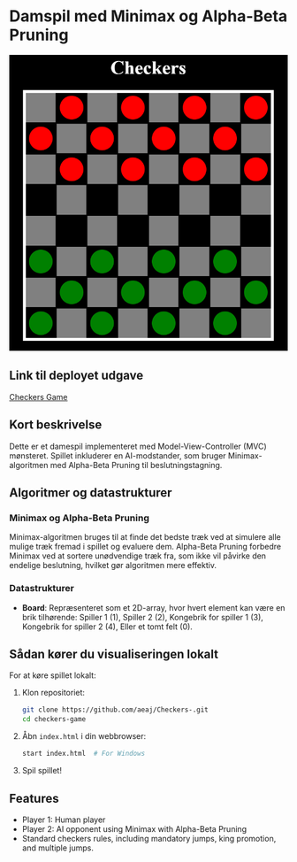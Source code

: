 # Damspil med Minimax og Alpha-Beta Pruning

![Checkers Game](Img/Checkers.img.png)

## Link til deployet udgave
[Checkers Game](https://aeaj.github.io/Checkers-/)

## Kort beskrivelse

Dette er et damespil implementeret med Model-View-Controller (MVC) mønsteret. Spillet inkluderer en AI-modstander, som bruger Minimax-algoritmen med Alpha-Beta Pruning til beslutningstagning.

## Algoritmer og datastrukturer

### Minimax og Alpha-Beta Pruning
Minimax-algoritmen bruges til at finde det bedste træk ved at simulere alle mulige træk fremad i spillet og evaluere dem. Alpha-Beta Pruning forbedre Minimax ved at sortere unødvendige træk fra, som ikke vil påvirke den endelige beslutning, hvilket gør algoritmen mere effektiv.

### Datastrukturer
- **Board**: Repræsenteret som et 2D-array, hvor hvert element kan være en brik tilhørende:
  Spiller 1 (1), 
  Spiller 2 (2), 
  Kongebrik for spiller 1 (3),
  Kongebrik for spiller 2 (4),
  Eller et tomt felt (0).

## Sådan kører du visualiseringen lokalt

For at køre spillet lokalt:

1. Klon repositoriet:
    ```bash
    git clone https://github.com/aeaj/Checkers-.git
    cd checkers-game
    ```

2. Åbn `index.html` i din webbrowser:
    ```bash
    start index.html  # For Windows
    ```

3. Spil spillet!

## Features

- Player 1: Human player
- Player 2: AI opponent using Minimax with Alpha-Beta Pruning
- Standard checkers rules, including mandatory jumps, king promotion, and multiple jumps.


